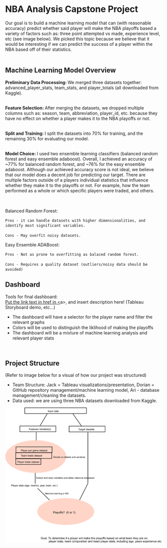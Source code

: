 <h1>NBA Analysis Capstone Project</h1>
Our goal is to build a machine learning model that can (with reasonable accuracy) predict whether said player will make the NBA playoffs based a variety of factors such as: three point attempted vs made, experience level, etc (see image below). We picked this topic because we believe that it would be interesting if we can predict the success of a player within the NBA based off of their statistics.<br><br>

<h2>Machine Learning Model Overview</h2>
<div><b>Preliminary Data Processing: </b>We merged three datasets together: advanced_player_stats, team_stats, and player_totals (all downloaded from Kaggle). <br/><br/>

<b>Feature Selection: </b>After merging the datasets, we dropped multiple columns such as: season, team, abbreviation, player_id, etc. because they have no effect on whether a player makes it to the NBA playoffs or not. <br/><br/>

<b>Split and Training: </b>I split the datasets into 70% for training, and the remaining 30% for evaluating our model. <br/><br/>

<b>Model Choice: </b>I used two ensemble learning classifiers (balanced random forest and easy ensemble adaboost). Overall, I achieved an accuracy of ~77% for balanced random forest, and ~76% for the easy ensemble adaboost. Although our achieved accuracy score is not ideal, we believe that our model does a decent job for predicting our target. There are multiple factors outside of a players individual statistics that influence whether they make it to the playoffs or not. For example, how the team performed as a whole or which specific players were traded, and others.

<br/><br/>
Balanced Random Forest:

    Pros - it can handle datasets with higher dimensionalities, and identify most significant variables.

    Cons - May overfit noisy datasets.

Easy Ensemble ADABoost:

    Pros - Not as prone to overfitting as balaced random forest.

    Cons - Requires a quality dataset (outliers/noisy data should be avoided)

</div>

<h2>Dashboard</h2>
Tools for final dashboard: <br/>
 <a href="link goes here pls">Put the link text in href in <<a>a>, and insert description here! (Tableau Storyboard demo, etc...)</a>
 <br/>

 <ul>
 <li>The dashboard will have a selector for the player name and filter the relevant graphs</li>
 <li>Colors will be used to distinguish the liklihood of making the playoffs</li>
 <li>The dashboard will be a mixture of machine learning analysis and relevant player stats</li>
 </ul>


<br/>

<h2>Project Structure</h2>
(Refer to image below for a visual of how our project was structured)
<ul>
    <li>Team Structure: Jack = Tableau visualizations/presentation, Dorian = GitHub repository management/machine learning model, Ari - database management/cleaning the datasets.</li>
    <li>Data used: we are using three NBA datasets downloaded from Kaggle.</li>
</ul>
<img src='Images/workflow.png' width=800px></img>
<br/>